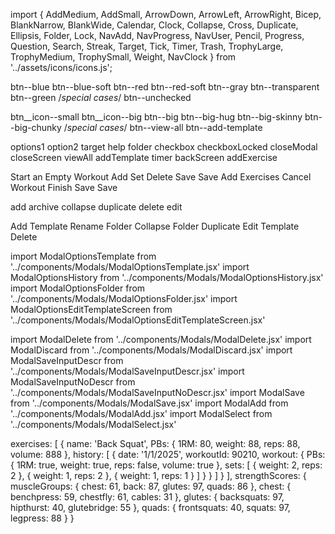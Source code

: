 import {
    AddMedium, AddSmall, ArrowDown, ArrowLeft, ArrowRight, Bicep, BlankNarrow, BlankWide,
    Calendar, Clock, Collapse, Cross, Duplicate, Ellipsis, Folder, Lock,
    NavAdd, NavProgress, NavUser, Pencil, Progress, Question, Search, Streak,
    Target, Tick, Timer, Trash, TrophyLarge, TrophyMedium, TrophySmall, Weight, NavClock
} from '../assets/icons/icons.js';



btn--blue
btn--blue-soft
btn--red
btn--red-soft
btn--gray
btn--transparent
btn--green
/*special cases*/
btn--unchecked



btn__icon--small
btn__icon--big
btn--big
btn--big-hug
btn--big-skinny
btn--big-chunky
/*special cases*/
btn--view-all
btn--add-template







options1
option2
target
help
folder
checkbox
checkboxLocked
closeModal
closeScreen
viewAll
addTemplate
timer
backScreen
addExercise


<ButtonSmall type='options1' />
<ButtonSmall type='option2' />
<ButtonSmall type='target' />
<ButtonSmall type='help' />
<ButtonSmall type='folder' />
<ButtonSmall type='checkbox' />
<ButtonSmall type='checkboxLocked' />
<ButtonSmall type='closeModal' />
<ButtonSmall type='viewAll' />
<ButtonSmall type='viewAll' />
<ButtonSmall type='addTemplate' />
<ButtonSmall type='timer' />
<ButtonSmall type='backScreen' />
<ButtonSmall type='addExercise' />

<ButtonBig color='blue' size='chunky'>Start an Empty Workout</ButtonBig>
<ButtonBig color='gray' size='skinny' icon='add'>Add Set</ButtonBig>
<ButtonBig color='red'>Delete</ButtonBig>
<ButtonBig color='gray'>Save</ButtonBig>
<ButtonBig color='blue'>Save</ButtonBig>
<ButtonBig color='blueSoft'>Add Exercises</ButtonBig>
<ButtonBig color='redSoft'>Cancel Workout</ButtonBig>
<ButtonBig color='green' size='hug'>Finish</ButtonBig>
<ButtonBig color='blue' size='hug'>Save</ButtonBig>
<ButtonBig color='transparent' size='hug'>Save</ButtonBig>


add
archive
collapse
duplicate
delete
edit

<div className='modal-options modal-options--default-width'>
    <ButtonModal type='options' icon='add'>Add Template</ButtonModal>
    <ButtonModal type='options' icon='archive'>Rename Folder</ButtonModal>
    <ButtonModal type='options' icon='collapse'>Collapse Folder</ButtonModal>
    <ButtonModal type='options' icon='duplicate'>Duplicate</ButtonModal>
    <ButtonModal type='options' icon='edit'>Edit Template</ButtonModal>
    <ButtonModal type='optionsDelete' icon='delete'>Delete</ButtonModal>
</div>



import ModalOptionsTemplate from '../components/Modals/ModalOptionsTemplate.jsx'
import ModalOptionsHistory from '../components/Modals/ModalOptionsHistory.jsx'
import ModalOptionsFolder from '../components/Modals/ModalOptionsFolder.jsx'
import ModalOptionsEditTemplateScreen from '../components/Modals/ModalOptionsEditTemplateScreen.jsx'

import ModalDelete from '../components/Modals/ModalDelete.jsx'
import ModalDiscard from '../components/Modals/ModalDiscard.jsx'
import ModalSaveInputDescr from '../components/Modals/ModalSaveInputDescr.jsx'
import ModalSaveInputNoDescr from '../components/Modals/ModalSaveInputNoDescr.jsx'
import ModalSave from '../components/Modals/ModalSave.jsx'
import ModalAdd from '../components/Modals/ModalAdd.jsx'
import ModalSelect from '../components/Modals/ModalSelect.jsx'

<ModalOptionsTemplate />
<ModalOptionsHistory />
<ModalOptionsFolder />
<ModalOptionsEditTemplateScreen />

<ModalDelete />
<ModalDiscard />
<ModalSaveInputDescr />
<ModalSaveInputNoDescr />
<ModalSave />
<ModalAdd />
<ModalSelect />






exercises: [
    {
        name: 'Back Squat',
        PBs: { 1RM: 80, weight: 88, reps: 88, volume: 888 },
        history: [
            {
                date: '1/1/2025',
                workoutId: 90210,
                workout: {
                    PBs: { 1RM: true, weight: true, reps: false, volume: true },
                    sets: [
                        { weight: 2, reps: 2 },
                        { weight: 1, reps: 2 },
                        { weight: 1, reps: 1 }
                    ]
                }
            }
        ]
    }
],
strengthScores: {
    muscleGroups: { chest: 61, back: 87, glutes: 97, quads: 86 },
    chest: { benchpress: 59, chestfly: 61, cables: 31 },
    glutes: { backsquats: 97, hipthurst: 40, glutebridge: 55 },
    quads: { frontsquats: 40, squats: 97, legpress: 88 }
}